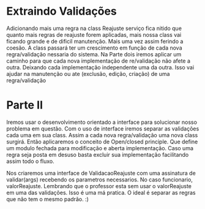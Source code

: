 # Extraindo Validações

Adicionando mais uma regra na class Reajuste serviço fica nitido que quanto mais regras de reajuste forem aplicadas,
mais nossa class vai ficando grande e de dificil manutenção. Mais uma vez assim ferindo a coesão.
A class passará ter um crescimento em função de cada nova regra/validação nessaria do sistema. Na Parte dois iremos
aplicar um caminho para que cada nova implementação de re/validação não afete a outra. Deixando cada implementação
independente uma da outra. Isso vai ajudar na manutenção ou ate (exclusão, edição, criação) de uma regra/validação

# Parte II

Iremos usar o desenvolvimento orientado a interface para solucionar nosso problema em questão. Com o uso 
de interface iremos separar as validações cada uma em sua class. Assim a cada nova regra/validação uma nova class
surgirá. Então aplicaremos o conceito de Open/closed principle. Que define um modulo fechada para modificação
e aberta implementação. Caso uma regra seja posta em desuso basta excluir sua implementação facilitando assim 
todo o fluxo.

Nos criaremos uma interface de ValidacaoReajuste com uma assinatura de validar(args) recebendo os 
parametros necessarios. No caso funcionario, valorReajuste. Lembrando que o professor esta sem usar o valorReajuste em 
uma das validações. Isso é uma má pratica. O ideal é separar as regras que não tem o mesmo padrão. :)
